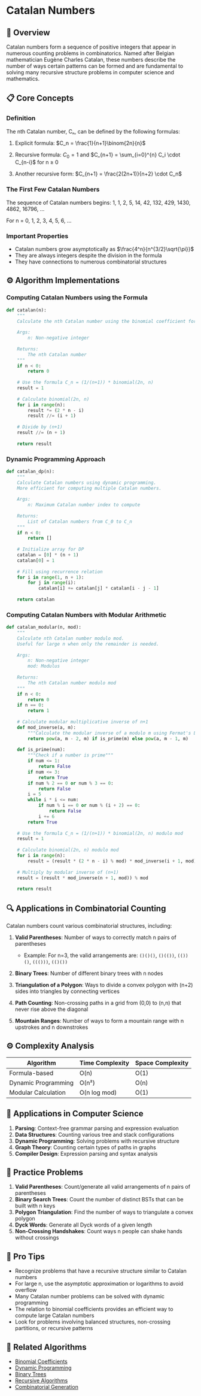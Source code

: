 # Catalan Numbers

## 🎯 Overview

Catalan numbers form a sequence of positive integers that appear in numerous counting problems in combinatorics. Named after Belgian mathematician Eugène Charles Catalan, these numbers describe the number of ways certain patterns can be formed and are fundamental to solving many recursive structure problems in computer science and mathematics.

## 📋 Core Concepts

### Definition

The nth Catalan number, Cₙ, can be defined by the following formulas:

1. Explicit formula: $C_n = \frac{1}{n+1}\binom{2n}{n}$

2. Recursive formula: $C_0 = 1$ and $C_{n+1} = \sum_{i=0}^{n} C_i \cdot C_{n-i}$ for n ≥ 0

3. Another recursive form: $C_{n+1} = \frac{2(2n+1)}{n+2} \cdot C_n$

### The First Few Catalan Numbers

The sequence of Catalan numbers begins:
1, 1, 2, 5, 14, 42, 132, 429, 1430, 4862, 16796, ...

For n = 0, 1, 2, 3, 4, 5, 6, ...

### Important Properties

- Catalan numbers grow asymptotically as $\frac{4^n}{n^{3/2}\sqrt{\pi}}$
- They are always integers despite the division in the formula
- They have connections to numerous combinatorial structures

## ⚙️ Algorithm Implementations

### Computing Catalan Numbers using the Formula

```python
def catalan(n):
    """
    Calculate the nth Catalan number using the binomial coefficient formula.
    
    Args:
        n: Non-negative integer
        
    Returns:
        The nth Catalan number
    """
    if n < 0:
        return 0
    
    # Use the formula C_n = (1/(n+1)) * binomial(2n, n)
    result = 1
    
    # Calculate binomial(2n, n)
    for i in range(n):
        result *= (2 * n - i)
        result //= (i + 1)
    
    # Divide by (n+1)
    result //= (n + 1)
    
    return result
```

### Dynamic Programming Approach

```python
def catalan_dp(n):
    """
    Calculate Catalan numbers using dynamic programming.
    More efficient for computing multiple Catalan numbers.
    
    Args:
        n: Maximum Catalan number index to compute
        
    Returns:
        List of Catalan numbers from C_0 to C_n
    """
    if n < 0:
        return []
    
    # Initialize array for DP
    catalan = [0] * (n + 1)
    catalan[0] = 1
    
    # Fill using recurrence relation
    for i in range(1, n + 1):
        for j in range(i):
            catalan[i] += catalan[j] * catalan[i - j - 1]
    
    return catalan
```

### Computing Catalan Numbers with Modular Arithmetic

```python
def catalan_modular(n, mod):
    """
    Calculate nth Catalan number modulo mod.
    Useful for large n when only the remainder is needed.
    
    Args:
        n: Non-negative integer
        mod: Modulus
        
    Returns:
        The nth Catalan number modulo mod
    """
    if n < 0:
        return 0
    if n == 0:
        return 1
    
    # Calculate modular multiplicative inverse of n+1
    def mod_inverse(a, m):
        """Calculate the modular inverse of a modulo m using Fermat's Little Theorem"""
        return pow(a, m - 2, m) if is_prime(m) else pow(a, m - 1, m)
    
    def is_prime(num):
        """Check if a number is prime"""
        if num <= 1:
            return False
        if num <= 3:
            return True
        if num % 2 == 0 or num % 3 == 0:
            return False
        i = 5
        while i * i <= num:
            if num % i == 0 or num % (i + 2) == 0:
                return False
            i += 6
        return True
    
    # Use the formula C_n = (1/(n+1)) * binomial(2n, n) modulo mod
    result = 1
    
    # Calculate binomial(2n, n) modulo mod
    for i in range(n):
        result = (result * (2 * n - i) % mod) * mod_inverse(i + 1, mod) % mod
    
    # Multiply by modular inverse of (n+1)
    result = (result * mod_inverse(n + 1, mod)) % mod
    
    return result
```

## 🔍 Applications in Combinatorial Counting

Catalan numbers count various combinatorial structures, including:

1. **Valid Parentheses**: Number of ways to correctly match n pairs of parentheses
   - Example: For n=3, the valid arrangements are: `()()()`, `()(())`, `(())()`, `((()))`, `(()())`

2. **Binary Trees**: Number of different binary trees with n nodes

3. **Triangulation of a Polygon**: Ways to divide a convex polygon with (n+2) sides into triangles by connecting vertices

4. **Path Counting**: Non-crossing paths in a grid from (0,0) to (n,n) that never rise above the diagonal

5. **Mountain Ranges**: Number of ways to form a mountain range with n upstrokes and n downstrokes

## ⚙️ Complexity Analysis

| Algorithm | Time Complexity | Space Complexity |
|-----------|----------------|-----------------|
| Formula-based | O(n) | O(1) |
| Dynamic Programming | O(n²) | O(n) |
| Modular Calculation | O(n log mod) | O(1) |

## 🧩 Applications in Computer Science

1. **Parsing**: Context-free grammar parsing and expression evaluation
2. **Data Structures**: Counting various tree and stack configurations
3. **Dynamic Programming**: Solving problems with recursive structure
4. **Graph Theory**: Counting certain types of paths in graphs
5. **Compiler Design**: Expression parsing and syntax analysis

## 📝 Practice Problems

1. **Valid Parentheses**: Count/generate all valid arrangements of n pairs of parentheses
2. **Binary Search Trees**: Count the number of distinct BSTs that can be built with n keys
3. **Polygon Triangulation**: Find the number of ways to triangulate a convex polygon
4. **Dyck Words**: Generate all Dyck words of a given length
5. **Non-Crossing Handshakes**: Count ways n people can shake hands without crossings

## 🌟 Pro Tips

- Recognize problems that have a recursive structure similar to Catalan numbers
- For large n, use the asymptotic approximation or logarithms to avoid overflow
- Many Catalan number problems can be solved with dynamic programming
- The relation to binomial coefficients provides an efficient way to compute large Catalan numbers
- Look for problems involving balanced structures, non-crossing partitions, or recursive patterns

## 🔗 Related Algorithms

- [Binomial Coefficients](binomial-coefficients.md)
- [Dynamic Programming](../dp/fundamentals.md)
- [Binary Trees](../trees/binary-trees.md)
- [Recursive Algorithms](../divide-conquer/fundamentals.md)
- [Combinatorial Generation](combinations.md)

